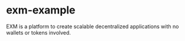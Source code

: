 # exm-example
EXM is a platform to create scalable decentralized applications with no wallets or tokens involved. 
